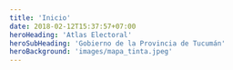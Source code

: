```yaml
---
title: 'Inicio'
date: 2018-02-12T15:37:57+07:00
heroHeading: 'Atlas Electoral'
heroSubHeading: 'Gobierno de la Provincia de Tucumán'
heroBackground: 'images/mapa_tinta.jpeg'
---
```

